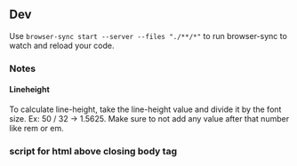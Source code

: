 ## Dev

Use `browser-sync start --server --files "./**/*"` to run browser-sync to watch and reload your code.

### Notes

#### Lineheight

To calculate line-height, take the line-height value and divide it by the font size. Ex: 50 / 32 -> 1.5625. Make sure to not add any value after that number like rem or em.

### script for html above closing body tag

<script id="__bs_script__">//<![CDATA[
        document.write("<script async src='http://HOST:3000/browser-sync/browser-sync-client.2.13.0.js'><\/script>".replace("HOST", location.hostname));
      //]]></script>
